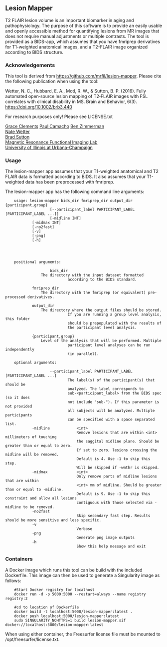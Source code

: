 ## Lesion Mapper

T2 FLAIR lesion volume is an important biomarker in aging and pathophysiology. The purpose of this software is to provide an easily usable and openly accessible method for quantifying lesions from MR images that does not require manual adjustments or multiple contrasts. The tool is provided as a BIDS-app, which assumes that you have fmriprep derivatives for T1-weighted anatomical images, and a T2-FLAIR image organized according to BIDS structure.

### Acknowledgements

This tool is derived from https://github.com/mrfil/lesion-mapper. Please cite the following publication when using the tool:

Wetter, N. C., Hubbard, E. A., Motl, R. W., & Sutton, B. P. (2016). Fully automated open‐source lesion mapping of T2‐FLAIR images with FSL correlates with clinical disability in MS. Brain and Behavior, 6(3). https://doi.org/10.1002/brb3.440

For research purposes only! Please see LICENSE.txt

[Grace Clements](mailto:gracemc2@illinois.edu)
[Paul Camacho](mailto:pcamach2@illinois.edu)
[Ben Zimmerman](mailto:bzimme5@illinois.edu)  
[Nate Wetter](mailto:nwetter2@illinois.edu)  
[Brad Sutton](mailto:bsutton@illinois.edu)  
[Magnetic Resonance Functional Imaging Lab](http://mrfil.bioen.illinois.edu)  
[University of Illinois at Urbana-Champaign](https://illinois.edu)  

### Usage

The lesion-mapper app assumes that your T1-weighted anatomical and T2 FLAIR data is formatted according to BIDS. It also assumes that your T1-weighted data has been preprocessed with fmriprep.

The lesion-mapper app has the following command line arguments:

		usage: lesion-mapper bids_dir fmriprep_dir output_dir {participant,group}
		              	[--participant_label PARTICIPANT_LABEL [PARTICIPANT_LABEL ...]]
		              	[-midline INT]
				[-midmax INT]
				[-no2fast]
				[-v]
				[-png]
				[-h]




		positional arguments:

						bids_dir         
					The directory with the input dataset formatted
		                        according to the BIDS standard.

      			fmriprep_dir     
					The directory with the fmriprep (or equivalent) pre-processed derivatives.

      			output_dir       
					The directory where the output files should be stored.
		                        If you are running a group level analysis, this folder
		                        should be prepopulated with the results of
		                        the participant level analysis.

      			{participant,group}   
					Level of the analysis that will be performed. Multiple
		                        participant level analyses can be run independently
		                        (in parallel).

		optional arguments:

						--participant_label PARTICIPANT_LABEL [PARTICIPANT_LABEL ...]
		                        The label(s) of the participant(s) that should be
		                        analyzed. The label corresponds to
		                        sub-<participant_label> from the BIDS spec (so it does
		                        not include "sub-"). If this parameter is not provided
		                        all subjects will be analyzed. Multiple participants
		                        can be specified with a space separated list.
      			-midline            <int>
                            		Remove lesions that are within <int> millimeters of touching
                            		the saggital midline plane. Should be greater than or equal to zero.
                            		If set to zero, lesions crossing the midline will be removed.
                            		Default is 4. Use -1 to skip this step.
                            		Will be skipped if -wmthr is skipped.
      			-midmax             <int>  
                            		Only remove parts of midline lesions that are within
                            		<int> mm of midline. Should be greater than or equal to -midline.
                            		Default is 9. Use -1 to skip this constraint and allow all lesions
                            		contiguous with those selected via -midline to be removed.
      			-no2fast
                            		Skip secondary fast step. Results should be more sensitive and less specific.
      			-v                    
                            		Verbose
      			-png
                            		Generate png image outputs
      			-h                    
                            		Show this help message and exit

### Containers
A Docker image which runs this tool can be build with the included Dockerfile. 
This image can then be used to generate a Singularity image as follows:
		
		#Start Docker registry for localhost
		docker run -d -p 5000:5000 --restart=always --name registry registry:2

		#cd to location of Dockerfile
		docker build -t localhost:5000/lesion-mapper:latest .
		docker push localhost:5000/lesion-mapper:latest
		sudo SINGULARITY_NOHTTPS=1 build lesion-mapper.sif docker://localhost:5000/lesion-mapper:latest

When using either container, the Freesurfer license file must be mounted to /opt/freesurfer/license.txt.
